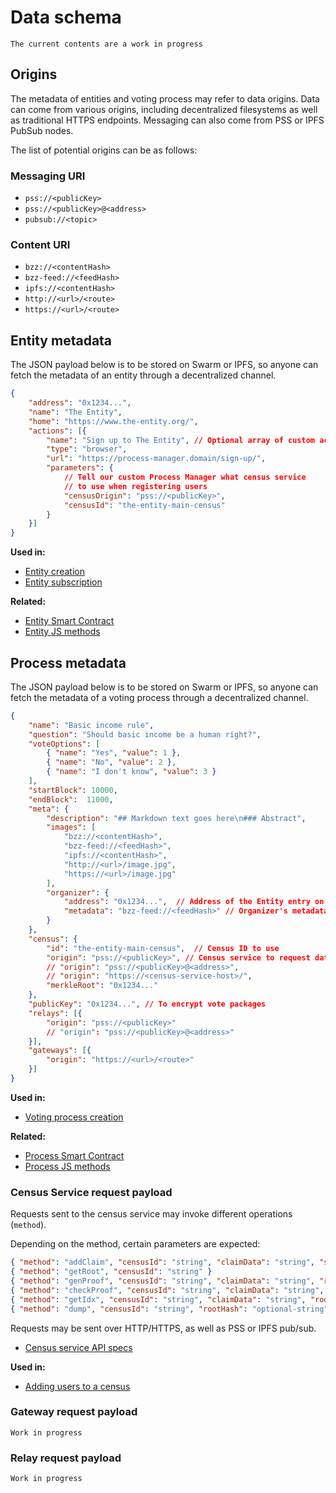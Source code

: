 # Data schema

`The current contents are a work in progress`

## Origins

The metadata of entities and voting process may refer to data origins. Data can come from various origins, including decentralized filesystems as well as traditional HTTPS endpoints. Messaging can also come from PSS or IPFS PubSub nodes.

The list of potential origins can be as follows:

### Messaging URI

- `pss://<publicKey>`
- `pss://<publicKey>@<address>`
- `pubsub://<topic>`

### Content URI

- `bzz://<contentHash>`
- `bzz-feed://<feedHash>`
- `ipfs://<contentHash>`
- `http://<url>/<route>`
- `https://<url>/<route>`

## Entity metadata

The JSON payload below is to be stored on Swarm or IPFS, so anyone can fetch the metadata of an entity through a decentralized channel.

```json
{
    "address": "0x1234...",
    "name": "The Entity",
    "home": "https://www.the-entity.org/",
    "actions": [{
        "name": "Sign up to The Entity", // Optional array of custom actions
        "type": "browser",
        "url": "https://process-manager.domain/sign-up/",
        "parameters": {
            // Tell our custom Process Manager what census service
            // to use when registering users
            "censusOrigin": "pss://<publicKey>",
            "censusId": "the-entity-main-census"
        }
    }]
}
```

**Used in:**
* [Entity creation](/protocol/sequence-diagrams?id=entity-creation)
* [Entity subscription](/protocol/sequence-diagrams?id=entity-subscription)

**Related:**
* [Entity Smart Contract](https://github.com/vocdoni/dvote-smart-contracts/blob/master/contracts/VotingEntity.sol)
* [Entity JS methods](https://github.com/vocdoni/dvote-client/blob/master/src/dvote/entity.ts)

## Process metadata

The JSON payload below is to be stored on Swarm or IPFS, so anyone can fetch the metadata of a voting process through a decentralized channel.

```json
{
    "name": "Basic income rule",
    "question": "Should basic income be a human right?",
    "voteOptions": [
        { "name": "Yes", "value": 1 },
        { "name": "No", "value": 2 },
        { "name": "I don't know", "value": 3 }
    ],
    "startBlock": 10000,
    "endBlock":  11000,
    "meta": {
        "description": "## Markdown text goes here\n### Abstract",
        "images": [
            "bzz://<contentHash>",
            "bzz-feed://<feedHash>",
            "ipfs://<contentHash>",
            "http://<url>/image.jpg",
            "https://<url>/image.jpg"
        ],
        "organizer": {
            "address": "0x1234...",  // Address of the Entity entry on the blockchain
            "metadata": "bzz-feed://<feedHash>" // Organizer's metadata on Swarm
        }
    },
    "census": {
        "id": "the-entity-main-census",  // Census ID to use
        "origin": "pss://<publicKey>", // Census service to request data from
        // "origin": "pss://<publicKey>@<address>",
        // "origin": "https://<census-service-host>/",
        "merkleRoot": "0x1234..."
    },
    "publicKey": "0x1234...", // To encrypt vote packages
    "relays": [{
        "origin": "pss://<publicKey>"
        // "origin": "pss://<publicKey>@<address>"
    }],
    "gateways": [{
        "origin": "https://<url>/<route>"
    }]
}
```

**Used in:**
* [Voting process creation](/protocol/sequence-diagrams?id=voting-process-creation)

**Related:**
* [Process Smart Contract](https://github.com/vocdoni/dvote-smart-contracts/blob/master/contracts/VotingProcess.sol)
* [Process JS methods](https://github.com/vocdoni/dvote-client/blob/master/src/dvote/process.ts)


### Census Service request payload

Requests sent to the census service may invoke different operations (`method`).

Depending on the method, certain parameters are expected:

```json
{ "method": "addClaim", "censusId": "string", "claimData": "string", "signature": "string" }
{ "method": "getRoot", "censusId": "string" }
{ "method": "genProof", "censusId": "string", "claimData": "string", "rootHash": "optional-string" }
{ "method": "checkProof", "censusId": "string", "claimData": "string", "rootHash": "optional-string", "proofData": "string" }
{ "method": "getIdx", "censusId": "string", "claimData": "string", "rootHash": "optional-string" }
{ "method": "dump", "censusId": "string", "rootHash": "optional-string", "signature": "string" }
```

Requests may be sent over HTTP/HTTPS, as well as PSS or IPFS pub/sub.

* [Census service API specs](https://github.com/vocdoni/go-dvote/tree/master/cmd/censushttp#api)

**Used in:**
* [Adding users to a census](/protocol/sequence-diagrams?id=adding-users-to-a-census)


### Gateway request payload

`Work in progress`

### Relay request payload

`Work in progress`
